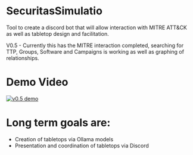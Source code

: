 # SecuritasSimulatio

Tool to create a discord bot that will allow interaction with MITRE ATT&CK as well as tabletop design and facilitation.

V0.5 - Currently this has the MITRE interaction completed, searching for TTP, Groups, Software and Campaigns is working as well as graphing of relationships.

# Demo Video
[![v0.5 demo](https://youtu.be/oNscmHDMq28/0.jpg)](https://youtu.be/oNscmHDMq28)

# Long term goals are:
- Creation of tabletops via Ollama models
- Presentation and coordination of tabletops via Discord
